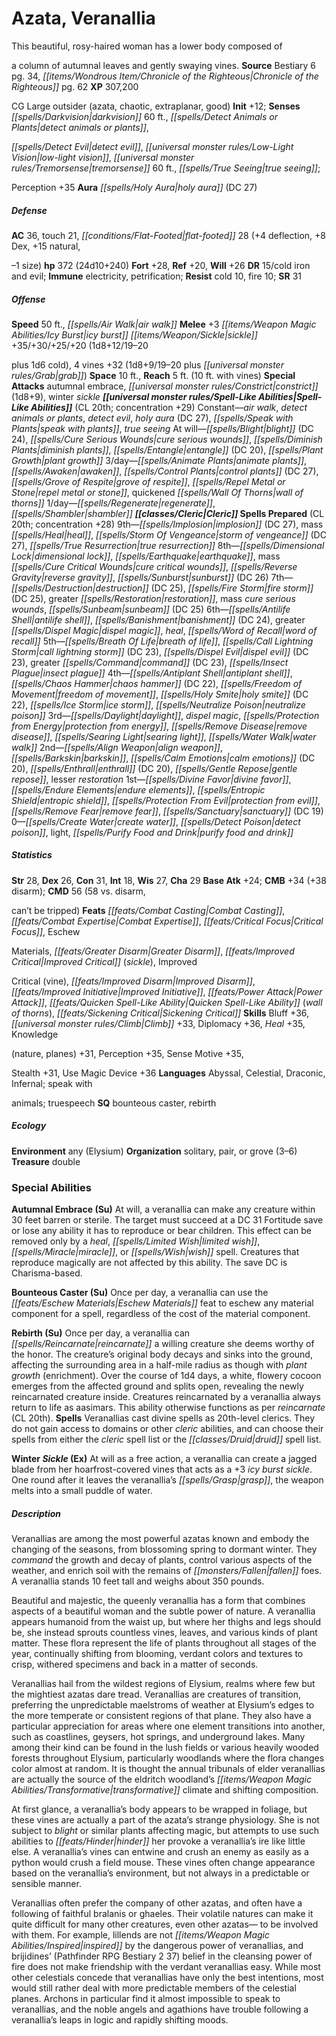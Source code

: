﻿---
cssclass: [monsters]

---

# Azata, Veranallia
This beautiful, rosy-haired woman has a lower body composed of

a column of autumnal leaves and gently swaying vines.
**Source** Bestiary 6 pg. 34, _[[items/Wondrous Item/Chronicle of the Righteous|Chronicle of the Righteous]]_ pg. 62
**XP** 307,200

CG Large outsider (azata, chaotic, extraplanar, good)
**Init** +12; **Senses** _[[spells/Darkvision|darkvision]]_ 60 ft., _[[spells/Detect Animals or Plants|detect animals or plants]]_,

_[[spells/Detect Evil|detect evil]]_, _[[universal monster rules/Low-Light Vision|low-light vision]]_, _[[universal monster rules/Tremorsense|tremorsense]]_ 60 ft., _[[spells/True Seeing|true seeing]]_;

Perception +35
**Aura** _[[spells/Holy Aura|holy aura]]_ (DC 27)

##### Defense

**AC** 36, touch 21, _[[conditions/Flat-Footed|flat-footed]]_ 28 (+4 deflection, +8 Dex, +15 natural,

–1 size)
**hp** 372 (24d10+240)
**Fort** +28, **Ref** +20, **Will** +26
**DR** 15/cold iron and evil; **Immune** electricity, petrification; **Resist** cold 10, fire 10; **SR** 31

##### Offense
**Speed** 50 ft., _[[spells/Air Walk|air walk]]_
**Melee** +3 _[[items/Weapon Magic Abilities/Icy Burst|icy burst]]_ _[[items/Weapon/Sickle|sickle]]_ +35/+30/+25/+20 (1d8+12/19–20

plus 1d6 cold), 4 vines +32 (1d8+9/19–20 plus _[[universal monster rules/Grab|grab]]_)
**Space** 10 ft., **Reach** 5 ft. (10 ft. with vines)
**Special Attacks** autumnal embrace, _[[universal monster rules/Constrict|constrict]]_ (1d8+9), winter _sickle_
**_[[universal monster rules/Spell-Like Abilities|Spell-Like Abilities]]_** (CL 20th; concentration +29)
Constant—_air walk_, _detect animals or plants_, _detect evil_, _holy aura_ (DC 27), _[[spells/Speak with Plants|speak with plants]]_, _true seeing_ 
At will—_[[spells/Blight|blight]]_ (DC 24), _[[spells/Cure Serious Wounds|cure serious wounds]]_, _[[spells/Diminish Plants|diminish plants]]_, _[[spells/Entangle|entangle]]_ (DC 20), _[[spells/Plant Growth|plant growth]]_ 
3/day—_[[spells/Animate Plants|animate plants]]_, _[[spells/Awaken|awaken]]_, _[[spells/Control Plants|control plants]]_ (DC 27), _[[spells/Grove of Respite|grove of respite]]_, _[[spells/Repel Metal or Stone|repel metal or stone]]_, quickened _[[spells/Wall Of Thorns|wall of thorns]]_ 1/day—_[[spells/Regenerate|regenerate]]_, _[[spells/Shambler|shambler]]_
**_[[classes/Cleric|Cleric]]_ Spells Prepared** (CL 20th; concentration +28)
9th—_[[spells/Implosion|implosion]]_ (DC 27), mass _[[spells/Heal|heal]]_, _[[spells/Storm Of Vengeance|storm of vengeance]]_ (DC 27), _[[spells/True Resurrection|true resurrection]]_ 
8th—_[[spells/Dimensional Lock|dimensional lock]]_, _[[spells/Earthquake|earthquake]]_, mass _[[spells/Cure Critical Wounds|cure critical wounds]]_, _[[spells/Reverse Gravity|reverse gravity]]_, _[[spells/Sunburst|sunburst]]_ (DC 26) 
7th—_[[spells/Destruction|destruction]]_ (DC 25), _[[spells/Fire Storm|fire storm]]_ (DC 25), greater _[[spells/Restoration|restoration]]_, mass _cure serious wounds_, _[[spells/Sunbeam|sunbeam]]_ (DC 25) 
6th—_[[spells/Antilife Shell|antilife shell]]_, _[[spells/Banishment|banishment]]_ (DC 24), greater _[[spells/Dispel Magic|dispel magic]]_, _heal_, _[[spells/Word of Recall|word of recall]]_ 
5th—_[[spells/Breath Of Life|breath of life]]_, _[[spells/Call Lightning Storm|call lightning storm]]_ (DC 23), _[[spells/Dispel Evil|dispel evil]]_ (DC 23), greater _[[spells/Command|command]]_ (DC 23), _[[spells/Insect Plague|insect plague]]_ 
4th—_[[spells/Antiplant Shell|antiplant shell]]_, _[[spells/Chaos Hammer|chaos hammer]]_ (DC 22), _[[spells/Freedom of Movement|freedom of movement]]_, _[[spells/Holy Smite|holy smite]]_ (DC 22), _[[spells/Ice Storm|ice storm]]_, _[[spells/Neutralize Poison|neutralize poison]]_ 
3rd—_[[spells/Daylight|daylight]]_, _dispel magic_, _[[spells/Protection from Energy|protection from energy]]_, _[[spells/Remove Disease|remove disease]]_, _[[spells/Searing Light|searing light]]_, _[[spells/Water Walk|water walk]]_ 
2nd—_[[spells/Align Weapon|align weapon]]_, _[[spells/Barkskin|barkskin]]_, _[[spells/Calm Emotions|calm emotions]]_ (DC 20), _[[spells/Enthrall|enthrall]]_ (DC 20), _[[spells/Gentle Repose|gentle repose]]_, lesser _restoration_ 
1st—_[[spells/Divine Favor|divine favor]]_, _[[spells/Endure Elements|endure elements]]_, _[[spells/Entropic Shield|entropic shield]]_, _[[spells/Protection From Evil|protection from evil]]_, _[[spells/Remove Fear|remove fear]]_, _[[spells/Sanctuary|sanctuary]]_ (DC 19) 
0—_[[spells/Create Water|create water]]_, _[[spells/Detect Poison|detect poison]]_, light, _[[spells/Purify Food and Drink|purify food and drink]]_

##### Statistics
**Str** 28, **Dex** 26, **Con** 31, **Int** 18, **Wis** 27, **Cha** 29
**Base Atk** +24; **CMB** +34 (+38 disarm); **CMD** 56 (58 vs. disarm,

can’t be tripped)
**Feats** _[[feats/Combat Casting|Combat Casting]]_, _[[feats/Combat Expertise|Combat Expertise]]_, _[[feats/Critical Focus|Critical Focus]]_, Eschew

Materials, _[[feats/Greater Disarm|Greater Disarm]]_, _[[feats/Improved Critical|Improved Critical]]_ (_sickle_), Improved

Critical (vine), _[[feats/Improved Disarm|Improved Disarm]]_, _[[feats/Improved Initiative|Improved Initiative]]_, _[[feats/Power Attack|Power Attack]]_, _[[feats/Quicken Spell-Like Ability|Quicken Spell-Like Ability]]_ (_wall of thorns_), _[[feats/Sickening Critical|Sickening Critical]]_
**Skills** Bluff +36, _[[universal monster rules/Climb|Climb]]_ +33, Diplomacy +36, _Heal_ +35, Knowledge

(nature, planes) +31, Perception +35, Sense Motive +35,

Stealth +31, Use Magic Device +36
**Languages** Abyssal, Celestial, Draconic, Infernal; speak with

animals; truespeech
**SQ** bounteous caster, rebirth

##### Ecology

**Environment** any (Elysium)
**Organization** solitary, pair, or grove (3–6)
**Treasure** double

### Special Abilities

**Autumnal Embrace (Su)** At will, a veranallia can make any creature within 30 feet barren or sterile. The target must succeed at a DC 31 Fortitude save or lose any ability it has to reproduce or bear children. This effect can be removed only by a _heal_, _[[spells/Limited Wish|limited wish]]_, _[[spells/Miracle|miracle]]_, or _[[spells/Wish|wish]]_ spell. Creatures that reproduce magically are not affected by this ability. The save DC is Charisma-based.

**Bounteous Caster (Su)** Once per day, a veranallia can use the _[[feats/Eschew Materials|Eschew Materials]]_ feat to eschew any material component for a spell, regardless of the cost of the material component.

**Rebirth (Su)** Once per day, a veranallia can _[[spells/Reincarnate|reincarnate]]_ a willing creature she deems worthy of the honor. The creature’s original body decays and sinks into the ground, affecting the surrounding area in a half-mile radius as though with _plant growth_ (enrichment). Over the course of 1d4 days, a white, flowery cocoon emerges from the affected ground and splits open, revealing the newly reincarnated creature inside. Creatures reincarnated by a veranallia always return to life as aasimars. This ability otherwise functions as per _reincarnate_ (CL 20th).
**Spells** Veranallias cast divine spells as 20th-level clerics. They do not gain access to domains or other _cleric_ abilities, and can choose their spells from either the _cleric_ spell list or the _[[classes/Druid|druid]]_ spell list.

**Winter _Sickle_ (Ex)** At will as a free action, a veranallia can create a jagged blade from her hoarfrost-covered vines that acts as a +3 _icy burst_ _sickle_. One round after it leaves the veranallia’s _[[spells/Grasp|grasp]]_, the weapon melts into a small puddle of water.

##### Description

Veranallias are among the most powerful azatas known and embody the changing of the seasons, from blossoming spring to dormant winter. They _command_ the growth and decay of plants, control various aspects of the weather, and enrich soil with the remains of _[[monsters/Fallen|fallen]]_ foes. A veranallia stands 10 feet tall and weighs about 350 pounds.

Beautiful and majestic, the queenly veranallia has a form that combines aspects of a beautiful woman and the subtle power of nature. A veranallia appears humanoid from the waist up, but where her thighs and legs should be, she instead sprouts countless vines, leaves, and various kinds of plant matter. These flora represent the life of plants throughout all stages of the year, continually shifting from blooming, verdant colors and textures to crisp, withered specimens and back in a matter of seconds.

Veranallias hail from the wildest regions of Elysium, realms where few but the mightiest azatas dare tread. Veranallias are creatures of transition, preferring the unpredictable maelstroms of weather at Elysium’s edges to the more temperate or consistent regions of that plane. They also have a particular appreciation for areas where one element transitions into another, such as coastlines, geysers, hot springs, and underground lakes. Many among their kind can be found in the lush fields or various heavily wooded forests throughout Elysium, particularly woodlands where the flora changes color almost at random. It is thought the annual tribunals of elder veranallias are actually the source of the eldritch woodland’s _[[items/Weapon Magic Abilities/Transformative|transformative]]_ climate and shifting composition.

At first glance, a veranallia’s body appears to be wrapped in foliage, but these vines are actually a part of the azata’s strange physiology. She is not subject to _blight_ or similar plants affecting magic, but attempts to use such abilities to _[[feats/Hinder|hinder]]_ her provoke a veranallia’s ire like little else. A veranallia’s vines can entwine and crush an enemy as easily as a python would crush a field mouse. These vines often change appearance based on the veranallia’s environment, but not always in a predictable or sensible manner.

Veranallias often prefer the company of other azatas, and often have a following of faithful bralanis or ghaeles. Their volatile natures can make it quite difficult for many other creatures, even other azatas— to be involved with them. For example, lillends are not _[[items/Weapon Magic Abilities/Inspired|inspired]]_ by the dangerous power of veranallias, and brijidines’ (Pathfinder RPG Bestiary 2 37) belief in the cleansing power of fire does not make friendship with the verdant veranallias easy. While most other celestials concede that veranallias have only the best intentions, most would still rather deal with more predictable members of the celestial planes. Archons in particular find it almost impossible to speak to veranallias, and the noble angels and agathions have trouble following a veranallia’s leaps in logic and rapidly shifting moods.